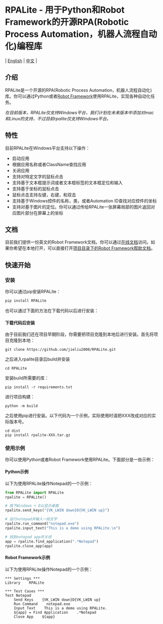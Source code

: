 # RPALite - 用于Python和Robot Framework的开源RPA(Robotic Process Automation，机器人流程自动化)编程库

| [English](README.md) |  [中文](README-zh.md) |

## 介绍

RPALite是一个开源的RPA(Robotic Process Automation，机器人流程自动化)库。你可以通过Python或者[Robot Framework](https://robotframework.org/)使用RPALite，实现各种自动化任务。

*在目前版本，RPALite仅支持Windows平台，我们计划在未来版本中添加对mac和Linux的支持，不过目前rpalite仅支持Windows平台。*

## 特性

目前RPALite在Windows平台支持以下操作：

* 启动应用
* 根据应用名称或者ClassName查找应用
* 关闭应用
* 支持对特定文字的鼠标点击
* 支持基于文本框提示词或者文本框标签的文本框定位和输入
* 支持基于坐标的鼠标点击
* 鼠标点击支持左键，右键，和双击
* 支持基于Windows控件的名称，类，或者Automation ID查找对应控件的坐标
* 支持对基于图片的定位。你可以通过传给RPALite一张屏幕局部的图片返回对应图片部分在屏幕上的坐标

## 文档

目前我们提供一份英文的Robot Framework文档，你可以通过[在线文档](https://jieliu2000.github.io/RPALite/docs/robot/RPALite.html)访问。如果你希望在本地打开，可以直接打开[项目目录下的Robot Framework帮助文档](docs/robot/RPALite.html)。

## 快速开始

### 安装

你可以通过pip安装RPALite：

```bash
pip install RPALite
```

也可以通过下面的方法在下载代码以后进行安装：

#### 下载代码后安装

由于目前我们还在项目早期阶段，你需要把项目克隆到本地后进行安装。首先将项目克隆到本地：
```
git clone https://github.com/jieliu2000/RPALite.git
```
之后进入rpalite目录后build并安装
```
cd RPALite
```
安装build所需要的库：
```
pip install -r requirements.txt
```
进行项目构建：
```
python -m build
```
之后使用pip进行安装。以下代码为一个示例，实际使用时请把XXX改成对应的实际版本号。
```
cd dist
pip install rpalite-XXX.tar.gz
```

### 使用示例

你可以使用Python或者Robot Framework使用RPALite。下面部分是一些示例：

#### Python示例

以下为使用RPALite操作Notepad的一个示例：

```python
from RPALite import RPALite
rpalite = RPALite()

# 按下Windows + D以显示桌面
rpalite.send_keys("{VK_LWIN down}D{VK_LWIN up}")

# 运行notepad并输入一段文字
rpalite.run_command("notepad.exe")
rpalite.input_text("This is a demo using RPALite.\n")

# 找到notepad app并关闭
app = rpalite.find_application(".*Notepad")
rpalite.close_app(app)

```

#### Robot Framework示例

以下为使用RPALite操作Notepad的一个示例：

```robotframework
*** Settings ***
Library    RPALite

*** Test Cases ***
Test Notepad
    Send Keys    {VK_LWIN down}D{VK_LWIN up}
    Run Command    notepad.exe
    Input Text    This is a demo using RPALite.
    ${app} = Find Application    .*Notepad
    Close App    ${app}
```

